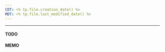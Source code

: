 ```yaml
---
CDT: <% tp.file.creation_date() %>
MDT: <% tp.file.last_modified_date() %>
---
```

---

#### TODO

#### MEMO
